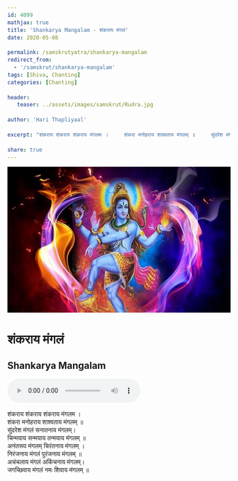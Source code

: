 ```yaml
---    
id: 4099    
mathjax: true    
title: 'Shankarya Mangalam - शंकराय मंगलं'    
date: 2020-05-08    

permalink: /samskrutyatra/shankarya-mangalam
redirect_from: 
  - '/samskrut/shankarya-mangalam'
tags: [Shiva, Chanting]
categories: [Chanting]
    
header:    
   teaser: ../assets/images/samskrut/Rudra.jpg    
    
author: 'Hari Thapliyaal'    
    
excerpt: "शंकराय शंकराय शंकराय मंगलम ।     शंकरा मनोहराय शाश्वताय मंगलम् ॥     सुंदरेश मंगलं सनातनाय मंगलम्।     चिन्मयाय सन्मयाय तन्मयाय मंगलम् ॥"   
    
share: true    
---    
```

    
![](../assets/images/samskrut/Rudra.jpg)    
    
# शंकराय मंगलं     
## Shankarya Mangalam    
    
<audio controls>
  <source src="https://raw.githubusercontent.com/dasarpai/DAI-mp3/main/dasarpai-mp3/ShankaryaMangalam.mp3" type="audio/mp3">
  Your browser does not support the audio element.
</audio>     
    
शंकराय शंकराय शंकराय मंगलम ।     
शंकरा मनोहराय शाश्वताय मंगलम् ॥     
सुंदरेश मंगलं सनातनाय मंगलम्।     
चिन्मयाय सन्मयाय तन्मयाय मंगलम् ॥     
अनंतरूप मंगलम् चिरंतनाय मंगलम् ।     
निरंजनाय मंगलं पुरंजनाय मंगलम् ॥     
अचंचलाय मंगलं अकिंचनाय मंगलम्।     
जगच्छिवाय मंगलं नमः शिवाय मंगलम् ॥    
    
